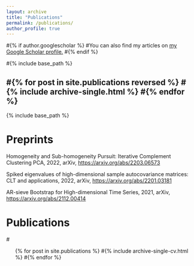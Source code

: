 ```yaml
---
layout: archive
title: "Publications"
permalink: /publications/
author_profile: true
---
```


#{% if author.googlescholar %}
  #You can also find my articles on <u><a href="{{author.googlescholar}}">my Google Scholar profile</a>.</u>
#{% endif %}

#{% include base_path %}

#{% for post in site.publications reversed %}
  #{% include archive-single.html %}
#{% endfor %}
---


{% include base_path %}

Preprints
======
Homogeneity and Sub-homogeneity Pursuit: Iterative Complement Clustering PCA, 2022, arXiv, https://arxiv.org/abs/2203.06573

Spiked eigenvalues of high-dimensional sample autocovariance matrices: CLT and applications, 2022, arXiv, https://arxiv.org/abs/2201.03181

AR-sieve Bootstrap for High-dimensional Time Series, 2021, arXiv, https://arxiv.org/abs/2112.00414

Publications
======
  #<ul>{% for post in site.publications %}
    #{% include archive-single-cv.html %}
  #{% endfor %}</ul>
